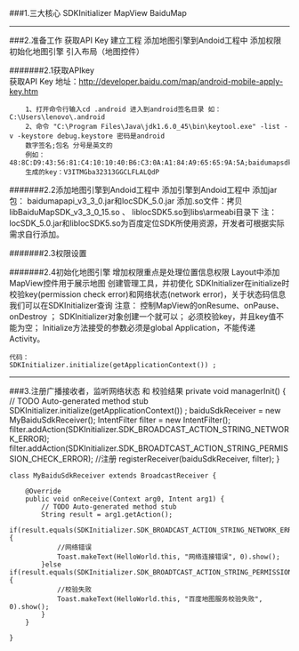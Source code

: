 

###1.三大核心
    SDKInitializer
    MapView
    BaiduMap

----
###2.准备工作
    获取API Key
    建立工程
    添加地图引擎到Andoid工程中
    添加权限
    初始化地图引擎
    引入布局（地图控件）

#######2.1获取APIkey   
    获取API Key
    地址：http://developer.baidu.com/map/android-mobile-apply-key.htm

		1、打开命令行输入cd .android 进入到android签名目录 如：C:\Users\lenovo\.android
		2、命令 "C:\Program Files\Java\jdk1.6.0_45\bin\keytool.exe" -list -v -keystore debug.keystore 密码是android
		数字签名;包名 分号是英文的  
		例如：48:8C:D9:43:56:81:C4:10:10:40:B6:C3:0A:A1:84:A9:65:65:9A:5A;baidumapsdk.demo
		生成的key：V3ITMGba32313GGCLFLALQdP

#######2.2添加地图引擎到Andoid工程中
    添加引擎到Andoid工程中
    添加jar包： baidumapapi_v3_3_0.jar和locSDK_5.0.jar
    添加.so文件：拷贝libBaiduMapSDK_v3_3_0_15.so 、 liblocSDK5.so到libs\armeabi目录下
    注： locSDK_5.0.jar和liblocSDK5.so为百度定位SDK所使用资源，开发者可根据实际需求自行添加。 

#######2.3权限设置
    <!-- 这个权限用于进行网络定位-->
    <uses-permission android:name="android.permission.ACCESS_COARSE_LOCATION"></uses-permission>
    <!-- 这个权限用于访问GPS定位-->
    <uses-permission android:name="android.permission.ACCESS_FINE_LOCATION"></uses-permission>
    <!-- 用于访问wifi网络信息，wifi信息会用于进行网络定位-->
    <uses-permission android:name="android.permission.ACCESS_WIFI_STATE"></uses-permission>
    <!-- 获取运营商信息，用于支持提供运营商信息相关的接口-->
    <uses-permission android:name="android.permission.ACCESS_NETWORK_STATE"></uses-permission>
    <!-- 这个权限用于获取wifi的获取权限，wifi信息会用来进行网络定位-->
    <uses-permission android:name="android.permission.CHANGE_WIFI_STATE"></uses-permission>
    <!-- 用于读取手机当前的状态-->
    <uses-permission android:name="android.permission.READ_PHONE_STATE"></uses-permission>
    <!-- 写入扩展存储，向扩展卡写入数据，用于写入离线定位数据-->
    <uses-permission android:name="android.permission.WRITE_EXTERNAL_STORAGE"></uses-permission>
    <!-- 访问网络，网络定位需要上网-->
    <uses-permission android:name="android.permission.INTERNET" />
    <!-- SD卡读取权限，用户写入离线定位数据-->
    <uses-permission android:name="android.permission.MOUNT_UNMOUNT_FILESYSTEMS"></uses-permission>
    <!--允许应用读取低级别的系统日志文件 -->
    <uses-permission android:name="android.permission.READ_LOGS"></uses-permission>

#######2.4初始化地图引擎
	增加权限重点是处理位置信息权限
	Layout中添加MapView控件用于展示地图
	创建管理工具，并初使化
	SDKInitializer在initialize时校验key(permission check error)和网络状态(network error)，关于状态码信息我们可以在SDKInitializer查询
	注意：
	控制MapView的onResume、onPause、onDestroy ；
	SDKInitializer对象创建一个就可以；
	必须校验key，并且key值不能为空；
	Initialize方法接受的参数必须是global Application，不能传递Activity。

	代码：
	SDKInitializer.initialize(getApplicationContext()) ;

---

###3.注册广播接收者，监听网络状态 和 校验结果
	private void managerInit() {
		// TODO Auto-generated method stub
		SDKInitializer.initialize(getApplicationContext()) ;
		baiduSdkReceiver = new MyBaiduSdkReceiver();
		IntentFilter filter = new  IntentFilter();
		filter.addAction(SDKInitializer.SDK_BROADCAST_ACTION_STRING_NETWORK_ERROR);
		filter.addAction(SDKInitializer.SDK_BROADTCAST_ACTION_STRING_PERMISSION_CHECK_ERROR);
		//注册
		registerReceiver(baiduSdkReceiver, filter);
	}
	
	class MyBaiduSdkReceiver extends BroadcastReceiver {

		@Override
		public void onReceive(Context arg0, Intent arg1) {
			// TODO Auto-generated method stub
			String result = arg1.getAction();
			if(result.equals(SDKInitializer.SDK_BROADCAST_ACTION_STRING_NETWORK_ERROR)){
				//网络错误
				Toast.makeText(HelloWorld.this, "网络连接错误", 0).show();
			}else if(result.equals(SDKInitializer.SDK_BROADTCAST_ACTION_STRING_PERMISSION_CHECK_ERROR)){
				//校验失败
				Toast.makeText(HelloWorld.this, "百度地图服务校验失败", 0).show();
			}
		}
		
	}
